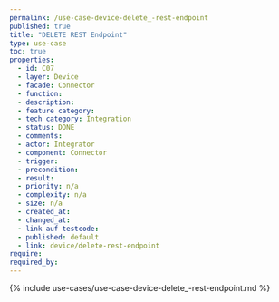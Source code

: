 ```yaml
---
permalink: /use-case-device-delete_-rest-endpoint
published: true
title: "DELETE REST Endpoint"
type: use-case
toc: true
properties:
  - id: C07
  - layer: Device
  - facade: Connector
  - function:
  - description:
  - feature category:
  - tech category: Integration
  - status: DONE
  - comments:
  - actor: Integrator
  - component: Connector
  - trigger:
  - precondition:
  - result:
  - priority: n/a
  - complexity: n/a
  - size: n/a
  - created_at:
  - changed_at:
  - link auf testcode:
  - published: default
  - link: device/delete-rest-endpoint
require:
required_by:
---
```


{% include use-cases/use-case-device-delete_-rest-endpoint.md %}
